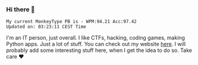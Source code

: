 ### Hi there 👋
<!-- PB START -->
```
My current MonkeyType PB is - WPM:94.21 Acc:97.42
Updated on: 03:23:11 CEST Time
```
<!-- PB END -->
I'm an IT person, just overall. I like CTFs, hacking, coding games, making Python apps. Just a lot of stuff.
You can check out my website [here](https://skill3472.github.io/).
I will probably add some interesting stuff here, when I get the idea to do so. Take care ❤️
